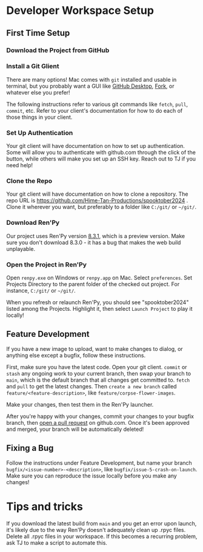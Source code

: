 # Developer Workspace Setup

## First Time Setup

### Download the Project from GitHub

### Install a Git Glient
There are many options! Mac comes with `git` installed and usable in terminal, but you probably want a GUI like [GitHub Desktop](https://desktop.github.com/download/), [Fork](https://git-fork.com/), or whatever else you prefer!

The following instructions refer to various git commands like `fetch`, `pull`, `commit`, etc. Refer to your client's documentation for how to do each of those things in your client.

### Set Up Authentication
Your git client will have documentation on how to set up authentication. Some will allow you to authenticate with github.com through the click of the button, while others will make you set up an SSH key. Reach out to TJ if you need help!

### Clone the Repo
Your git client will have documentation on how to clone a repository. The repo URL is https://github.com/Hime-Tan-Productions/spooktober2024 . Clone it wherever you want, but preferably to a folder like `C:/git/` or `~/git/`.

### Download Ren'Py
Our project uses Ren'Py version [8.3.1](https://www.renpy.org/release/8.3.1), which is a preview version. Make sure you don't download 8.3.0 - it has a bug that makes the web build unplayable.

### Open the Project in Ren'Py
Open `renpy.exe` on Windows or `renpy.app` on Mac. Select `preferences`. Set Projects Directory to the parent folder of the checked out project. For instance, `C:/git/` or `~/git/`.

When you refresh or relaunch Ren'Py, you should see "spooktober2024" listed among the Projects. Highlight it, then select `Launch Project` to play it locally!

## Feature Development
If you have a new image to upload, want to make changes to dialog, or anything else except a bugfix, follow these instructions.

First, make sure you have the latest code. Open your git client. `commit` or `stash` any ongoing work to your current branch, then swap your branch to `main`, which is the default branch that all changes get committed to. `fetch` and `pull` to get the latest changes. Then `create a new branch` called `feature/<feature-description>`, like `feature/corpse-flower-images`.

Make your changes, then test them in the Ren'Py launcher.

After you're happy with your changes, commit your changes to your bugfix branch, then [open a pull request](https://docs.github.com/en/pull-requests/collaborating-with-pull-requests/proposing-changes-to-your-work-with-pull-requests/about-pull-requests) on github.com. Once it's been approved and merged, your branch will be automatically deleted!

## Fixing a Bug
Follow the instructions under Feature Development, but name your branch `bugfix/<issue-number>-<description>`, like `bugfix/issue-5-crash-on-launch`.
Make sure you can reproduce the issue locally before you make any changes!

# Tips and tricks
If you download the latest build from `main` and you get an error upon launch, it's likely due to the way Ren'Py doesn't adequately clean up .rpyc files. Delete all .rpyc files in your workspace. If this becomes a recurring problem, ask TJ to make a script to automate this.